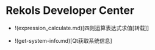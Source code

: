 # Rekols Developer Center

* !(expression_calculate.md)[四则运算表达式求值[转载]]

* !(get-system-info.md)[Qt获取系统信息]
